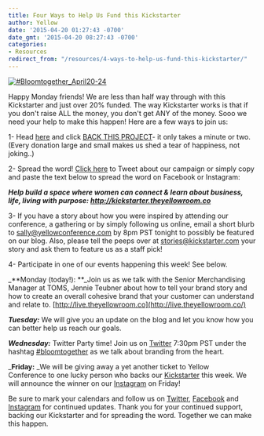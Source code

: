 ```yaml
---
title: Four Ways to Help Us Fund this Kickstarter
author: Yellow
date: '2015-04-20 01:27:43 -0700'
date_gmt: '2015-04-20 08:27:43 -0700'
categories:
- Resources
redirect_from: "/resources/4-ways-to-help-us-fund-this-kickstarter/"
---
```


[![#Bloomtogether_April20-24](https://yellow-blog-images.imgix.net/2015/04/Bloomtogether_April20-24.jpg)](https://yellow-blog-images.imgix.net/2015/04/Bloomtogether_April20-24.jpg)

Happy Monday friends! We are less than half way through with this Kickstarter and just over 20% funded. The way Kickstarter works is that if you don't raise ALL the money, you don't get ANY of the money. Sooo we need your help to make this happen! Here are a few ways to join us:

1- Head [here](https://www.kickstarter.com/projects/1439745204/the-yellow-room-a-digital-hub-for-creative-world-c) and click [BACK THIS PROJECT](https://www.kickstarter.com/projects/1439745204/the-yellow-room-a-digital-hub-for-creative-world-c)- it only takes a minute or two. (Every donation large and small makes us shed a tear of happiness, not joking..)

2- Spread the word! [Click here](https://twitter.com/intent/tweet?text=help+build+a+space+where+women+can+connect+%26+learn+about+business%2C+life%2C+living+with+purpose%3A+http%3A%2F%2Fbit.ly%2F1c4SkXu+&source=clicktotweet&related=clicktotweet) to Tweet about our campaign or simply copy and paste the text below to spread the word on Facebook or Instagram:

_**Help build a space where women can connect & learn about business, life, living with purpose: http://kickstarter.theyellowroom.co**_

3- If you have a story about how you were inspired by attending our conference, a gathering or by simply following us online, email a short blurb to [sally@yellowconference.com](mailto:sally@yellowconference.com) by 8pm PST tonight to possibly be featured on our blog. Also, please tell the peeps over at [stories@kickstarter.com](mailto:stories@kickstarter.com) your story and ask them to feature us as a staff pick!

4- Participate in one of our events happening this week! See below.

_**Monday (today!): **_Join us as we talk with the Senior Merchandising Manager at TOMS, Jennie Teubner about how to tell your brand story and how to create an overall cohesive brand that your customer can understand and relate to. [http://live.theyellowroom.co](http://live.theyellowroom.co/)

_**Tuesday:**_ We will give you an update on the blog and let you know how you can better help us reach our goals.

_**Wednesday:**_ Twitter Party time! Join us on [Twitter](https://twitter.com/yellowconf) 7:30pm PST under the hashtag [#bloomtogether](https://twitter.com/hashtag/bloomtogether?src=hash) as we talk about branding from the heart.

_**Friday:** _We will be giving away a yet another ticket to Yellow Conference to one lucky person who backs our [Kickstarter](https://www.kickstarter.com/projects/1439745204/the-yellow-room-a-digital-hub-for-creative-world-c) this week. We will announce the winner on our [Instagram](https://instagram.com/yellowconference/) on Friday!

Be sure to mark your calendars and follow us on [Twitter](https://twitter.com/yellowconf), [Facebook](https://www.facebook.com/pages/The-Yellow-Conference/1393841977549340) and [Instagram](https://instagram.com/yellowconference/) for continued updates. Thank you for your continued support, backing our Kickstarter and for spreading the word. Together we can make this happen.
